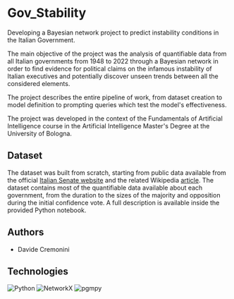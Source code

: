 # Gov_Stability
Developing a Bayesian network project to predict instability conditions in the Italian Government. 

The main objective of the project was the analysis of quantifiable data from all Italian governments from 1948 to 2022 through a Bayesian network in order to find evidence for political claims on the infamous instability of Italian executives and potentially discover unseen trends between all the considered elements.  

The project describes the entire pipeline of work, from dataset creation to model definition to prompting queries which test the model's effectiveness.

The project was developed in the context of the Fundamentals of Artificial Intelligence course in the Artificial Intelligence Master's Degree at the University of Bologna.

## Dataset

The dataset was built from scratch, starting from public data available from the official [Italian Senate website](https://www.senato.it/legislature/repubblica/governi-della-repubblica) and the related Wikipedia [article](https://it.wikipedia.org/wiki/Template:Governi_della_Repubblica_Italiana).
The dataset contains most of the quantifiable data available about each government, from the duration to the sizes of the majority and opposition during the initial confidence vote. A full description is available inside the provided Python notebook.

## Authors
- Davide Cremonini

## Technologies
![Python](https://img.shields.io/badge/Python-3.x-blue)
![NetworkX](https://img.shields.io/badge/NetworkX-3.x-green)
![pgmpy](https://github.com/pgmpy/pgmpy/actions/workflows/ci.yml/badge.svg?branch=dev)
